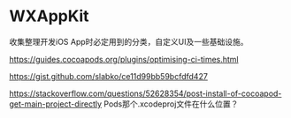# WXAppKit
收集整理开发iOS App时必定用到的分类，自定义UI及一些基础设施。 

https://guides.cocoapods.org/plugins/optimising-ci-times.html

https://gist.github.com/slabko/ce11d99bb59bcfdfd427

https://stackoverflow.com/questions/52628354/post-install-of-cocoapod-get-main-project-directly
Pods那个.xcodeproj文件在什么位置？
